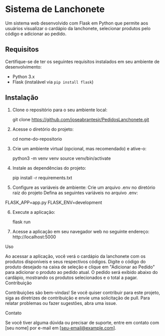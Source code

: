 # Sistema de Lanchonete

Um sistema web desenvolvido com Flask em Python que permite aos usuários visualizar o cardápio da lanchonete, selecionar produtos pelo código e adicionar ao pedido.

## Requisitos

Certifique-se de ter os seguintes requisitos instalados em seu ambiente de desenvolvimento:

- Python 3.x
- Flask (instalável via `pip install flask`)

## Instalação

1. Clone o repositório para o seu ambiente local:

   git clone https://github.com/joseabrantesjr/PedidosLanchonete.git

2. Acesse o diretório do projeto:

   cd nome-do-repositorio

3. Crie um ambiente virtual (opcional, mas recomendado) e ative-o:

   python3 -m venv venv
   source venv/bin/activate

4. Instale as dependências do projeto:

   pip install -r requirements.txt

5. Configure as variáveis de ambiente:
Crie um arquivo .env no diretório raiz do projeto
Defina as seguintes variáveis no arquivo .env:

FLASK_APP=app.py
FLASK_ENV=development

6. Execute a aplicação:

   flask run

7. Acesse a aplicação em seu navegador web no seguinte endereço:
   http://localhost:5000

Uso

Ao acessar a aplicação, você verá o cardápio da lanchonete com os produtos disponíveis e seus respectivos códigos.
Digite o código do produto desejado na caixa de seleção e clique em "Adicionar ao Pedido" para adicionar o produto ao pedido atual.
O pedido será exibido abaixo do cardápio, mostrando os produtos selecionados e o total a pagar.
Contribuição

Contribuições são bem-vindas! Se você quiser contribuir para este projeto, siga as diretrizes de contribuição e envie uma solicitação de pull. Para relatar problemas ou fazer sugestões, abra uma issue.


Contato

Se você tiver alguma dúvida ou precisar de suporte, entre em contato com [seu nome] por e-mail em [seu-email@example.com].
